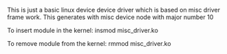 This is just a basic linux device device driver which is based on misc driver frame work.
This generates with misc device node with major number 10

To insert module in the kernel:
insmod misc_driver.ko

To remove module from the kernel:
rmmod misc_driver.ko



